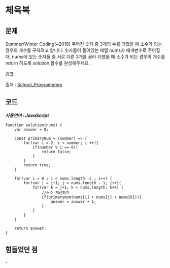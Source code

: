 # 체육복

## 문제
Summer/Winter Coding(~2018)
주어진 숫자 중 3개의 수를 더했을 때 소수가 되는 경우의 개수를 구하려고 합니다. 숫자들이 들어있는 배열 nums가 매개변수로 주어질 때, nums에 있는 숫자들 중 서로 다른 3개를 골라 더했을 때 소수가 되는 경우의 개수를 return 하도록 solution 함수를 완성해주세요.

[링크](https://school.programmers.co.kr/learn/courses/30/lessons/12977)

출처 : [School_Programemrs](https://school.programmers.co.kr/)

## 코드

***사용언어 : JavaScript***

```
function solution(nums) {
    var answer = 0;
    
    const primaryNum = (number) => {
        for(var i = 2; i < number; i ++){
            if(number % i == 0){
                return false;
            }
        }
        return true;
    }
    
    for(var i = 0 ; i < nums.length -2 ; i++) {
        for(var j = i+1; j < nums.length - 1; j++){
            for(var k = j+1; k < nums.length; k++) {                
                //소수 계산하기
                if(primaryNum(nums[i] + nums[j] + nums[k])){
                    answer = answer + 1;
                }
            }
        }
    }
    
    return answer;
}
```

## 힘들었던 점
\-